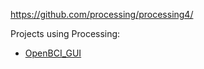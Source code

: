 https://github.com/processing/processing4/

Projects using Processing:

- [OpenBCI_GUI](https://github.com/OpenBCI/OpenBCI_GUI)
